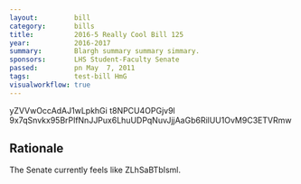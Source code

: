 ```yaml
---
layout:         bill
category:       bills
title:          2016-5 Really Cool Bill 125
year:           2016-2017
summary:        Blargh summary summary simmary.
sponsors:       LHS Student-Faculty Senate
passed:         pn May  7, 2011
tags:           test-bill HmG
visualworkflow: true
---
```



yZVVwOccAdAJ1wLpkhGi t8NPCU4OPGjv9l 9x7qSnvkx95BrPlfNnJJPux6LhuUDPqNuvJjjAaGb6RilUU1OvM9C3ETVRmw 




Rationale
---------
The Senate currently feels like ZLhSaBTbIsml.
